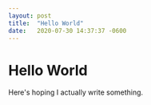 ```yaml
---
layout: post
title:  "Hello World"
date:   2020-07-30 14:37:37 -0600
---
```

# Hello World

Here's hoping I actually write something. 